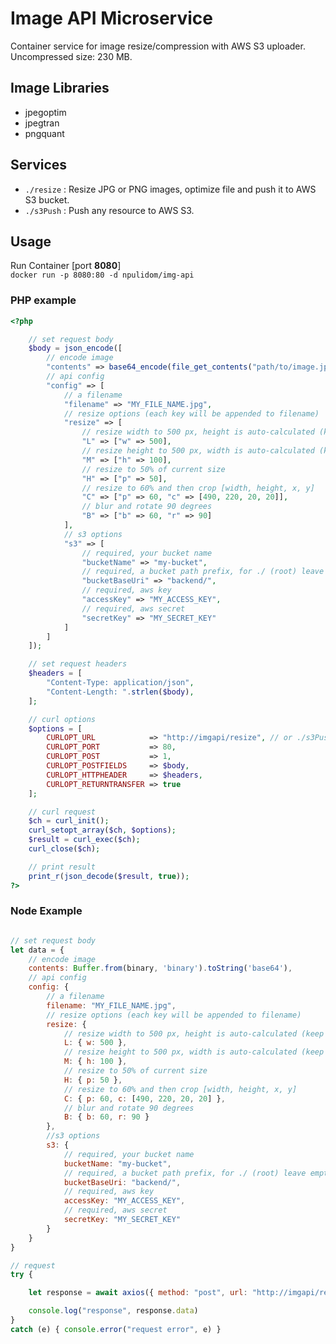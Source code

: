 Image API Microservice
======================

Container service for image resize/compression with AWS S3 uploader.  
Uncompressed size: 230 MB.

## Image Libraries

- jpegoptim
- jpegtran
- pngquant

## Services

- `./resize` : Resize JPG or PNG images, optimize file and push it to AWS S3 bucket.
- `./s3Push` : Push any resource to AWS S3.

## Usage

Run Container [port **8080**]  
`docker run -p 8080:80 -d npulidom/img-api`

### PHP example
```php
<?php

	// set request body
	$body = json_encode([
		// encode image
		"contents" => base64_encode(file_get_contents("path/to/image.jpg")),
		// api config
		"config" => [
			// a filename
			"filename" => "MY_FILE_NAME.jpg",
			// resize options (each key will be appended to filename)
			"resize" => [
				// resize width to 500 px, height is auto-calculated (keep aspect ratio)
				"L" => ["w" => 500],
				// resize height to 500 px, width is auto-calculated (keep aspect ratio)
				"M" => ["h" => 100],
				// resize to 50% of current size
				"H" => ["p" => 50],
				// resize to 60% and then crop [width, height, x, y]
				"C" => ["p" => 60, "c" => [490, 220, 20, 20]],
				// blur and rotate 90 degrees
				"B" => ["b" => 60, "r" => 90]
			],
			// s3 options
			"s3" => [
				// required, your bucket name
				"bucketName" => "my-bucket",
				// required, a bucket path prefix, for ./ (root) leave empty
				"bucketBaseUri" => "backend/",
				// required, aws key
				"accessKey" => "MY_ACCESS_KEY",
				// required, aws secret
				"secretKey" => "MY_SECRET_KEY"
			]
		]
	]);

	// set request headers
	$headers = [
		"Content-Type: application/json",
		"Content-Length: ".strlen($body),
	];

	// curl options
	$options = [
		CURLOPT_URL            => "http://imgapi/resize", // or ./s3Push
		CURLOPT_PORT           => 80,
		CURLOPT_POST           => 1,
		CURLOPT_POSTFIELDS     => $body,
		CURLOPT_HTTPHEADER     => $headers,
		CURLOPT_RETURNTRANSFER => true
	];

	// curl request
	$ch = curl_init();
	curl_setopt_array($ch, $options);
	$result = curl_exec($ch);
	curl_close($ch);

	// print result
	print_r(json_decode($result, true));
?>
```

### Node Example
```javascript

// set request body
let data = {
	// encode image
	contents: Buffer.from(binary, 'binary').toString('base64'),
	// api config
	config: {
		// a filename
		filename: "MY_FILE_NAME.jpg",
		// resize options (each key will be appended to filename)
		resize: {
			// resize width to 500 px, height is auto-calculated (keep aspect ratio)
			L: { w: 500 },
			// resize height to 500 px, width is auto-calculated (keep aspect ratio)
			M: { h: 100 },
			// resize to 50% of current size
			H: { p: 50 },
			// resize to 60% and then crop [width, height, x, y]
			C: { p: 60, c: [490, 220, 20, 20] },
			// blur and rotate 90 degrees
			B: { b: 60, r: 90 }
		},
		//s3 options
		s3: {
			// required, your bucket name
			bucketName: "my-bucket",
			// required, a bucket path prefix, for ./ (root) leave empty
			bucketBaseUri: "backend/",
			// required, aws key
			accessKey: "MY_ACCESS_KEY",
			// required, aws secret
			secretKey: "MY_SECRET_KEY"
		}
	}
}

// request
try {

	let response = await axios({ method: "post", url: "http://imgapi/resize", data })

	console.log("response", response.data)
}
catch (e) { console.error("request error", e) }
```
